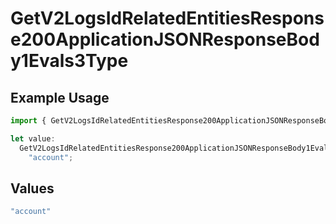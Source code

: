 # GetV2LogsIdRelatedEntitiesResponse200ApplicationJSONResponseBody1Evals3Type

## Example Usage

```typescript
import { GetV2LogsIdRelatedEntitiesResponse200ApplicationJSONResponseBody1Evals3Type } from "orq-poc-typescript-multi-env-version/models/operations";

let value:
  GetV2LogsIdRelatedEntitiesResponse200ApplicationJSONResponseBody1Evals3Type =
    "account";
```

## Values

```typescript
"account"
```